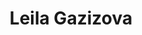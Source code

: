 ---
title: Leila Gazizova
layout: fellow
university: University of British Columbia
programming-languages: Java, Python
description: I am a second year statistics major student. In my free time I love to go hiking with my family or friends or just chill at home reading detectives.
interests: Dance, Basketball.
---